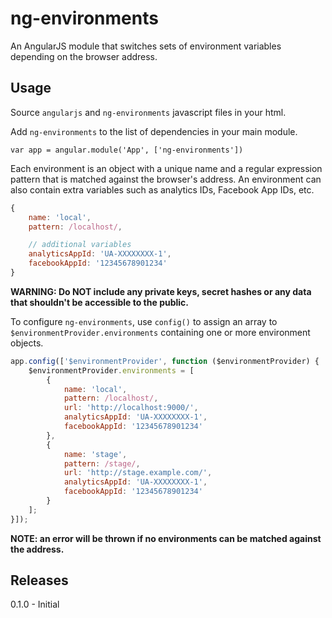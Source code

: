# ng-environments

An AngularJS module that switches sets of environment variables depending on the browser address.

## Usage

Source `angularjs` and `ng-environments` javascript files in your html.

Add `ng-environments` to the list of dependencies in your main module.
```
var app = angular.module('App', ['ng-environments'])
```
Each environment is an object with a unique name and a regular expression pattern that is matched against the browser's address. An environment can also contain extra variables such as analytics IDs, Facebook App IDs, etc.
```javascript
{
    name: 'local',
    pattern: /localhost/,

    // additional variables
    analyticsAppId: 'UA-XXXXXXXX-1',
    facebookAppId: '12345678901234'
}
```
**WARNING: Do NOT include any private keys, secret hashes or any data that shouldn't be accessible to the public.**

To configure `ng-environments`, use `config()` to assign an array to `$environmentProvider.environments` containing one or more environment objects.
```javascript
app.config(['$environmentProvider', function ($environmentProvider) {
    $environmentProvider.environments = [
        {
            name: 'local',
            pattern: /localhost/,
            url: 'http://localhost:9000/',
            analyticsAppId: 'UA-XXXXXXXX-1',
            facebookAppId: '12345678901234'
        },
        {
            name: 'stage',
            pattern: /stage/,
            url: 'http://stage.example.com/',
            analyticsAppId: 'UA-XXXXXXXX-1',
            facebookAppId: '12345678901234'
        }
    ];
}]);
```
**NOTE: an error will be thrown if no environments can be matched against the address.**

## Releases

0.1.0 - Initial

